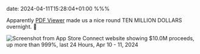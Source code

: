 date: 2024-04-11T15:28:04+01:00
%%%

Apparently [PDF Viewer](https://apps.apple.com/app/id1120099014) made us a nice round TEN MILLION DOLLARS overnight. 🤨

![Screenshot from App Store Connect website showing $10.0M proceeds, up more than 999%, last 24 Hours, Apr 10 - 11, 2024](app-store-connect.png)

